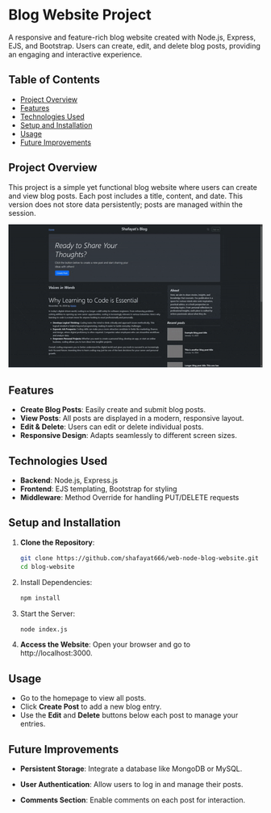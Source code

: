 # Blog Website Project

A responsive and feature-rich blog website created with Node.js, Express, EJS, and Bootstrap. Users can create, edit, and delete blog posts, providing an engaging and interactive experience.

## Table of Contents

- [Project Overview](#project-overview)
- [Features](#features)
- [Technologies Used](#technologies-used)
- [Setup and Installation](#setup-and-installation)
- [Usage](#usage)
- [Future Improvements](#future-improvements)

## Project Overview

This project is a simple yet functional blog website where users can create and view blog posts. Each post includes a title, content, and date. This version does not store data persistently; posts are managed within the session.

![preview](./preview.gif)

## Features

- **Create Blog Posts**: Easily create and submit blog posts.
- **View Posts**: All posts are displayed in a modern, responsive layout.
- **Edit & Delete**: Users can edit or delete individual posts.
- **Responsive Design**: Adapts seamlessly to different screen sizes.

## Technologies Used

- **Backend**: Node.js, Express.js
- **Frontend**: EJS templating, Bootstrap for styling
- **Middleware**: Method Override for handling PUT/DELETE requests

## Setup and Installation

1. **Clone the Repository**:
   ```bash
   git clone https://github.com/shafayat666/web-node-blog-website.git
   cd blog-website
   ```
2. Install Dependencies:
    ```bash
    npm install
    ```
3. Start the Server:
    ```bash
    node index.js
    ```
4. **Access the Website**: Open your browser and go to http://localhost:3000.

## Usage

- Go to the homepage to view all posts.
- Click **Create Post** to add a new blog entry.
- Use the **Edit** and **Delete** buttons below each post to manage your entries.

## Future Improvements

- **Persistent Storage**: Integrate a database like MongoDB or MySQL.

- **User Authentication**: Allow users to log in and manage their posts.

- **Comments Section**: Enable comments on each post for interaction.


